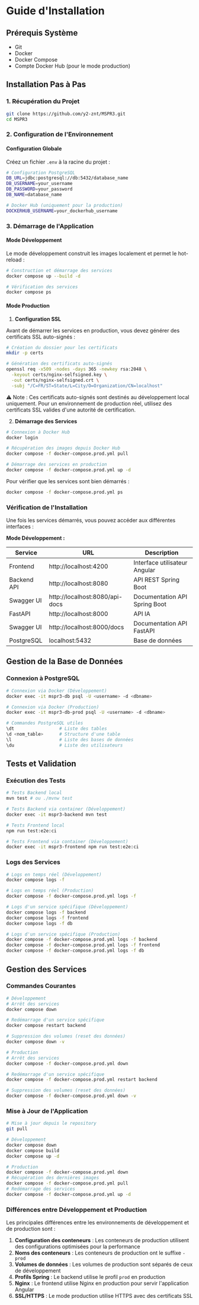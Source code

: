 # Guide d'Installation

## Prérequis Système

- Git
- Docker
- Docker Compose
- Compte Docker Hub (pour le mode production)

## Installation Pas à Pas

### 1. Récupération du Projet

```bash
git clone https://github.com/y2-znt/MSPR3.git
cd MSPR3
```

### 2. Configuration de l'Environnement

#### Configuration Globale

Créez un fichier `.env` à la racine du projet :

```bash
# Configuration PostgreSQL
DB_URL=jdbc:postgresql://db:5432/database_name
DB_USERNAME=your_username
DB_PASSWORD=your_password
DB_NAME=database_name

# Docker Hub (uniquement pour la production)
DOCKERHUB_USERNAME=your_dockerhub_username
```

### 3. Démarrage de l'Application

#### Mode Développement

Le mode développement construit les images localement et permet le hot-reload :

```bash
# Construction et démarrage des services
docker compose up --build -d

# Vérification des services
docker compose ps
```

#### Mode Production

1. **Configuration SSL**

Avant de démarrer les services en production, vous devez générer des certificats SSL auto-signés :

```bash
# Création du dossier pour les certificats
mkdir -p certs

# Génération des certificats auto-signés
openssl req -x509 -nodes -days 365 -newkey rsa:2048 \
  -keyout certs/nginx-selfsigned.key \
  -out certs/nginx-selfsigned.crt \
  -subj "/C=FR/ST=State/L=City/O=Organization/CN=localhost"
```

⚠️ Note : Ces certificats auto-signés sont destinés au développement local uniquement. Pour un environnement de production réel, utilisez des certificats SSL valides d'une autorité de certification.

2. **Démarrage des Services**

```bash
# Connexion à Docker Hub
docker login

# Récupération des images depuis Docker Hub
docker compose -f docker-compose.prod.yml pull

# Démarrage des services en production
docker compose -f docker-compose.prod.yml up -d
```

Pour vérifier que les services sont bien démarrés :

```bash
docker compose -f docker-compose.prod.yml ps
```

### Vérification de l'Installation

Une fois les services démarrés, vous pouvez accéder aux différentes interfaces :

**Mode Développement :**

| Service     | URL                            | Description                   |
| ----------- | ------------------------------ | ----------------------------- |
| Frontend    | http://localhost:4200          | Interface utilisateur Angular |
| Backend API | http://localhost:8080          | API REST Spring Boot          |
| Swagger UI  | http://localhost:8080/api-docs | Documentation API Spring Boot |
| FastAPI     | http://localhost:8000          | API IA                        |
| Swagger UI  | http://localhost:8000/docs     | Documentation API FastAPI     |
| PostgreSQL  | localhost:5432                 | Base de données               |

## Gestion de la Base de Données

### Connexion à PostgreSQL

```bash
# Connexion via Docker (Développement)
docker exec -it mspr3-db psql -U <username> -d <dbname>

# Connexion via Docker (Production)
docker exec -it mspr3-db-prod psql -U <username> -d <dbname>

# Commandes PostgreSQL utiles
\dt                 # Liste des tables
\d <nom_table>      # Structure d'une table
\l                  # Liste des bases de données
\du                 # Liste des utilisateurs
```

## Tests et Validation

### Exécution des Tests

```bash
# Tests Backend local
mvn test # ou ./mvnw test

# Tests Backend via container (Développement)
docker exec -it mspr3-backend mvn test

# Tests Frontend local
npm run test:e2e:ci

# Tests Frontend via container (Développement)
docker exec -it mspr3-frontend npm run test:e2e:ci
```

### Logs des Services

```bash
# Logs en temps réel (Développement)
docker compose logs -f

# Logs en temps réel (Production)
docker compose -f docker-compose.prod.yml logs -f

# Logs d'un service spécifique (Développement)
docker compose logs -f backend
docker compose logs -f frontend
docker compose logs -f db

# Logs d'un service spécifique (Production)
docker compose -f docker-compose.prod.yml logs -f backend
docker compose -f docker-compose.prod.yml logs -f frontend
docker compose -f docker-compose.prod.yml logs -f db
```

## Gestion des Services

### Commandes Courantes

```bash
# Développement
# Arrêt des services
docker compose down

# Redémarrage d'un service spécifique
docker compose restart backend

# Suppression des volumes (reset des données)
docker compose down -v

# Production
# Arrêt des services
docker compose -f docker-compose.prod.yml down

# Redémarrage d'un service spécifique
docker compose -f docker-compose.prod.yml restart backend

# Suppression des volumes (reset des données)
docker compose -f docker-compose.prod.yml down -v
```

### Mise à Jour de l'Application

```bash
# Mise à jour depuis le repository
git pull

# Développement
docker compose down
docker compose build
docker compose up -d

# Production
docker compose -f docker-compose.prod.yml down
# Récupération des dernières images
docker compose -f docker-compose.prod.yml pull
# Redémarrage des services
docker compose -f docker-compose.prod.yml up -d
```

### Différences entre Développement et Production

Les principales différences entre les environnements de développement et de production sont :

1. **Configuration des conteneurs** : Les conteneurs de production utilisent des configurations optimisées pour la performance
2. **Noms des conteneurs** : Les conteneurs de production ont le suffixe `-prod`
3. **Volumes de données** : Les volumes de production sont séparés de ceux de développement
4. **Profils Spring** : Le backend utilise le profil `prod` en production
5. **Nginx** : Le frontend utilise Nginx en production pour servir l'application Angular
6. **SSL/HTTPS** : Le mode production utilise HTTPS avec des certificats SSL
